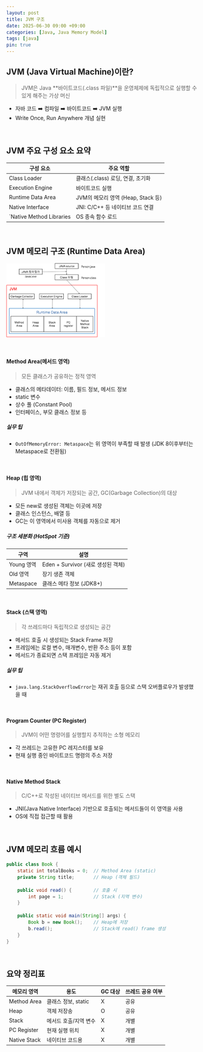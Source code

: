 ```yaml
---
layout: post
title: JVM 구조
date: 2025-06-30 09:00 +09:00
categories: [Java, Java Memory Model]
tags: [java]
pin: true
---
```


## JVM (Java Virtual Machine)이란?

> JVM은 Java **바이트코드(.class 파일)**을 운영체제에 독립적으로 실행할 수 있게 해주는 가상 머신

- 자바 코드 ➡️ 컴파일 ➡️ 바이트코드 ➡️ JVM 실행
- Write Once, Run Anywhere 개념 실현

<br>

## JVM 주요 구성 요소 요약

| 구성 요소 |  주요 역할 |
|-|-|
| Class Loader | 클래스(.class) 로딩, 연결, 초기화 |
| Execution Engine | 바이트코드 실행 |
| Runtime Data Area | JVM의 메모리 영역 (Heap, Stack 등) |
| Native Interface | JNI: C/C++ 등 네이티브 코드 연결 |
| `Native Method Libraries | OS 종속 함수 로드 |

<br>

## JVM 메모리 구조 (Runtime Data Area)

![JVM 메모리 구조](/assets/img/java/java27_01.png)

<br>

#### Method Area(메서드 영역)

> 모든 클래스가 공유하는 정적 영역

- 클래스의 메타데이터: 이름, 필드 정보, 메서드 정보
- static 변수
- 상수 풀 (Constant Pool)
- 인터페이스, 부모 클래스 정보 등

##### 실무 팁

- `OutOfMemoryError: Metaspace`는 위 영역이 부족할 때 발생 (JDK 8이후부터는 Metaspace로 전환됨)

<br>

#### Heap (힙 영역)

> JVM 내에서 객체가 저장되는 공간, GC(Garbage Collection)의 대상

- 모든 new로 생성된 객체는 이곳에 저장
- 클래스 인스턴스, 배열 등
- GC는 이 영역에서 미사용 객체를 자동으로 제거

##### 구조 세분화 (HotSpot 기준)

|구역 | 설명 |
|-|-|
| Young 영역 | Eden + Survivor (새로 생성된 객체) |
| Old 영역 | 장기 생존 객체 |
| Metaspace | 클래스 메타 정보 (JDK8+) |

<br>

#### Stack (스택 영역)

> 각 쓰레드마다 독립적으로 생성되는 공간

- 메서드 호출 시 생성되는 Stack Frame 저장
- 프레임에는 로컬 변수, 매개변수, 반환 주소 등이 포함
- 메서드가 종료되면 스택 프레임은 자동 제거

##### 실무 팁

- `java.lang.StackOverflowError`는 재귀 호출 등으로 스택 오버플로우가 발생했을 때

<br>

#### Program Counter (PC Register)

> JVM이 어떤 명령어를 실행할지 추적하는 소형 메모리

- 각 쓰레드는 고유한 PC 레지스터를 보유
- 현재 실행 중인 바이트코드 명령의 주소 저장

<br>

#### Native Method Stack

> C/C++로 작성된 네이티브 메서드를 위한 별도 스택

- JNI(Java Native Interface) 기반으로 호출되는 메서드들이 이 영역을 사용
- OS에 직접 접근할 때 활용

<br>

## JVM 메모리 흐름 예시

```java
public class Book {
    static int totalBooks = 0;  // Method Area (static)
    private String title;       // Heap (객체 필드)

    public void read() {        // 호출 시
        int page = 1;           // Stack (지역 변수)
    }

    public static void main(String[] args) {
        Book b = new Book();    // Heap에 저장
        b.read();               // Stack에 read() frame 생성
    }
}
```

<br>

## 요약 정리표

| 메모리 영역 | 용도 | GC 대상 |  쓰레드 공유 여부 |
|-|-|-|-|
| Method Area | 클래스 정보, static | X | 공유 |
| Heap | 객체 저장송 | O | 공유 |
| Stack | 메서드 호출/지역 변수 | X | 개별 |
| PC Register | 현재 실행 위치 | X | 개별 |
| Native Stack | 네이티브 코드용 | X | 개별 |
